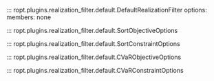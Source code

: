 ::: ropt.plugins.realization_filter.default.DefaultRealizationFilter
    options:
        members: none

::: ropt.plugins.realization_filter.default.SortObjectiveOptions

::: ropt.plugins.realization_filter.default.SortConstraintOptions

::: ropt.plugins.realization_filter.default.CVaRObjectiveOptions

::: ropt.plugins.realization_filter.default.CVaRConstraintOptions
